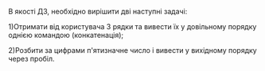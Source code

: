 В якості ДЗ, необхідно вирішити дві наступні задачі:

1)Отримати від користувача 3 рядки та вивести їх у довільному порядку однією командою (конкатенація);

2)Розбити за цифрами п'ятизначне число і вивести у вихідному порядку через пробіл.